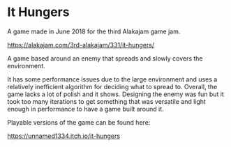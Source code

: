 # It Hungers

A game made in June 2018 for the third Alakajam game jam.

https://alakajam.com/3rd-alakajam/331/it-hungers/

A game based around an enemy that spreads and slowly covers the environment.

It has some performance issues due to the large environment and uses a relatively inefficient algorithm for deciding what to spread to.
Overall, the game lacks a lot of polish and it shows. Designing the enemy was fun but it took too many iterations to get something that was versatile and light enough in performance to have a game built around it.

Playable versions of the game can be found here:

https://unnamed1334.itch.io/it-hungers
